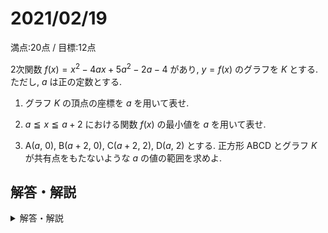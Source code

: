 # 2021/02/19

満点:20点 / 目標:12点

2次関数 $f(x)=x^2-4ax+5a^2-2a-4$ があり, $y=f(x)$ のグラフを $K$ とする. ただし, $a$ は正の定数とする.

1. グラフ $K$ の頂点の座標を $a$ を用いて表せ.

2. $a \leqq x \leqq a+2$ における関数 $f(x)$ の最小値を $a$ を用いて表せ.

3. $\mathrm{A}(a,\ 0)$, $\mathrm{B}(a+2,\ 0)$, $\mathrm{C}(a+2,\ 2)$, $\mathrm{D}(a,\ 2)$ とする. 正方形 $\mathrm{ABCD}$ とグラフ $K$ が共有点をもたないような $a$ の値の範囲を求めよ.

<div style="page-break-before:always"></div>

## 解答・解説

<details markdown="1">
<summary>解答・解説</summary>

遅れてしまったことをお詫びします. 申し訳ありません.

さて, しつこく2次関数を出題しているので, さすがに (2) くらいは解けてもいいんじゃないでしょうか.

- (2) は定義域にも軸にも文字が入っているのでちょっとやりづらい. でもそのまま式を立てればOKです.
- (3) は「正方形」に惑わされず最大・最小の考え方で進みましょう.
    - 先の答案が書けなくても, 考え方だけでも書いておけば加点の対象になることがあります.

![mathterro_20210219.jpg](https://qiita-image-store.s3.ap-northeast-1.amazonaws.com/0/559517/b78e910f-b081-a256-36fe-926c7558dca7.jpeg)

</details>
